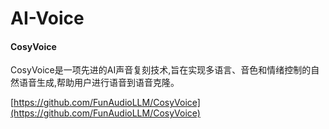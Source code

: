 # AI-Voice

#### CosyVoice
CosyVoice是一项先进的AI声音复刻技术,旨在实现多语言、音色和情绪控制的自然语音生成,帮助用户进行语音到语音克隆。

[https://github.com/FunAudioLLM/CosyVoice](https://github.com/FunAudioLLM/CosyVoice)